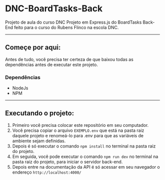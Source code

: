 # DNC-BoardTasks-Back
Projeto de aula do curso DNC 
Projeto em Express.js do BoardTasks Back-End feito para o curso do Rubens Flinco na escola DNC.

----------------------------------------------------------------------------------------------------------

## Começe por aqui:
Antes de tudo, você precisa ter certeza de que baixou todas as dependências antes de executar este projeto.
### Dependências
- NodeJs
- NPM

----------------------------------------------------------------------------------------------------------

## Executando o projeto:
1) Primeiro você precisa colocar este repositório em seu computador.
2) Você precisa copiar o arquivo `EXEMPLO.env` que está na pasta raiz daquele projeto e renomeá-lo para .env para que as variáveis de ambiente sejam definidas.
3) Depois é só executar o comando ```npm install``` no terminal na pasta raiz do projeto.
4) Em seguida, você pode executar o comando ```npm run dev``` no terminal na pasta raiz do projeto, para iniciar o servidor back-end.
5) Depois entre na documentação da API é só acessar em seu navegador o endereço ```http://localhost:4000/```
